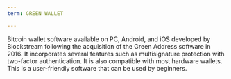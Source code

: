 ```yaml
---
term: GREEN WALLET

---
```

Bitcoin wallet software available on PC, Android, and iOS developed by Blockstream following the acquisition of the Green Address software in 2016. It incorporates several features such as multisignature protection with two-factor authentication. It is also compatible with most hardware wallets. This is a user-friendly software that can be used by beginners.